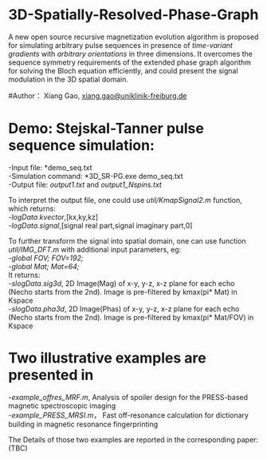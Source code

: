 # 3D-Spatially-Resolved-Phase-Graph 
A new open source recursive magnetization evolution algorithm is proposed for simulating arbitrary pulse sequences in presence of *time-variant gradients* with *arbitrary orientations* in three dimensions. 
It overcomes the sequence symmetry requirements of the extended phase graph algorithm for solving the Bloch equation efficiently, and could present the signal modulation in the 3D spatial domain.

#Author： Xiang Gao, xiang.gao@uniklinik-freiburg.de

# Demo: Stejskal-Tanner pulse sequence simulation:  
-Input file: *demo_seq.txt  
-Simulation command: *3D_SR-PG.exe demo_seq.txt  
-Output file: *output1.txt* and *output1_Nspins.txt*  

To interpret the output file, one could use *util/KmapSignal2.m* function, which returns:  
-*logData.kvector*,[kx,ky,kz]  
-*logData.signal*,[signal real part,signal imaginary part,0]   

To further transform the signal into spatial domain, one can use function *util/IMG_DFT.m* with additional input parameters, eg:  
-*global FOV; FOV=192;*  
-*global Mat; Mat=64;*  
It returns:  
-*slogData.sig3d*, 2D Image(Mag) of x-y, y-z, x-z plane for each echo (Necho starts from the 2nd). Image is pre-filtered by kmax(pi* Mat) in Kspace    
-*slogData.pha3d*, 2D Image(Phas) of x-y, y-z, x-z plane for each echo (Necho starts from the 2nd). Image is pre-filtered by kmax(pi* Mat/FOV) in Kspace    

# Two illustrative examples are presented in  
-*example_offres_MRF.m*, Analysis of spoiler design for the PRESS-based magnetic spectroscopic imaging  
-*example_PRESS_MRSI.m*， Fast off-resonance calculation for dictionary building in magnetic resonance fingerprinting  

The Details of those two examples are reported in the corresponding paper: 
(TBC)  
  
